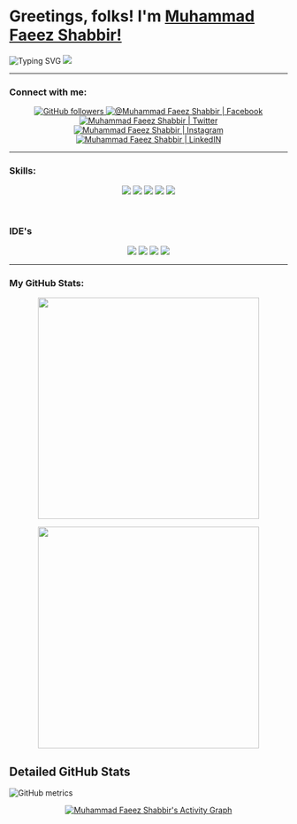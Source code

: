 # Greetings, folks! I'm [Muhammad Faeez Shabbir!](https://www.github.com/mfaeezshabbir)
<!-- <img src="https://raw.githubusercontent.com/MartinHeinz/MartinHeinz/master/wave.gif" width="30px">,  -->

![Typing SVG](https://readme-typing-svg.herokuapp.com?&color=%23F7F7F7&size=24&lines=Graduating+Software+Engineer;learning+New+Tech;Graphic+Designing+Is+My+Hobby)
![](https://komarev.com/ghpvc/?username=mfaeezshabbir&color=blue&label=Profile+Views)
<br/>

___
<h3 align="left">Connect with me:</h3>
<p align="center">
<a href="https://github.com/mfaeezshabbir?tab=followers" target="_blank" rel="noopener noreferrer">
  <img alt="GitHub followers" src="https://img.shields.io/github/followers/mfaeezshabbir?style=sfor-the-badge" alt="GitHub badge"/>
 </a>
<a href="https://www.facebook.com/mfaeezshabbir" target="_blank" rel="noopener noreferrer">
  <img  alt="@Muhammad Faeez Shabbir | Facebook" src="https://img.shields.io/badge/facebook-%231877F2.svg?&style=sfor-the-badge&logo=facebook&logoColor=white" />
 </a>
<a href="http://twitter.com/mfaeezshabbir" target="_blank" rel="noopener noreferrer">
  <img alt="Muhammad Faeez Shabbir | Twitter" src="https://img.shields.io/twitter/follow/mfaeezshabbir?label=Twitter&logo=twitter&style=sfor-the-badge" />
 </a>
<a href="https://www.instagram.com/mfaeezshabbir/" target="_blank" rel="noopener noreferrer">
  <img alt="Muhammad Faeez Shabbir | Instagram"  src="https://img.shields.io/badge/instagram-%23E4405F.svg?&style=sfor-the-badge&logo=instagram&logoColor=white" />
 </a>
<a href="https://www.linkedin.com/in/mfaeezshabbir/" target="_blank" rel="noopener noreferrer">
  <img alt="Muhammad Faeez Shabbir | LinkedIN"  src="https://img.shields.io/badge/linkedin-%230077B5.svg?&style=sfor-the-badge&logo=linkedin&logoColor=white" />
 </a>
</p>

___

<h3 align="left">Skills:</h3>
<p align="center">
<img src="https://img.shields.io/badge/Python-FFD43B?style=sfor-the-badge&logo=python&logoColor=blue">
<img src="https://img.shields.io/badge/JavaScript-323330?style=sfor-the-badge&logo=javascript&logoColor=F7DF1E">
<img src="https://img.shields.io/badge/C%2B%2B-00599C?style=sfor-the-badge&logo=c%2B%2B&logoColor=white">
<img src="https://img.shields.io/badge/HTML5-E34F26?style=sfor-the-badge&logo=html5&logoColor=white">
<img src="https://img.shields.io/badge/CSS3-1572B6?style=sfor-the-badge&logo=css3&logoColor=white">
</p> <br/>
<h3 align="left">IDE's</h3>
<p align="center">
<img src="https://img.shields.io/badge/Adobe%20Dreamweaver-072401?style=sfor-the-badge&logo=Adobe%20Dreamweaver&logoColor=34F400">
<img src="https://img.shields.io/badge/PyCharm-000000.svg?&style=sfor-the-badge&logo=PyCharm&logoColor=white">
<img src="https://img.shields.io/badge/Visual_Studio_Code-0078D4?style=sfor-the-badge&logo=visual%20studio%20code&logoColor=white">
<img src="https://img.shields.io/badge/sublime_text-%23575757.svg?&style=sfor-the-badge&logo=sublime-text&logoColor=important">
</p>

___
<h3 align="left">My GitHub Stats:</h3>

<p align="center">
  <img width="400px" src="https://github-readme-stats.vercel.app/api/top-langs/?username=mfaeezshabbir&hide=TeX&layout=compact&theme=tokyonight&hide_border=true&bg_color=1F222E" />
</p>

<p align="center">
  <img width="400px" src="https://github-readme-stats.vercel.app/api?username=mfaeezshabbir&show_icons=true&theme=tokyonight&hide_border=true&bg_color=1F222E" />
</p>
<h2 align="left">Detailed GitHub Stats </h2>

![GitHub metrics](https://metrics.lecoq.io/mfaeezshabbir)  

<!-- ![GitHub streak stats](https://github-readme-streak-stats.herokuapp.com/?user=mfaeezshabbir)   -->
<p align="center">
<a href="https://mfaeezshabbir.github.io/"><img alt="Muhammad Faeez Shabbir's Activity Graph" src="https://activity-graph.herokuapp.com/graph?username=mfaeezshabbir&bg_color=1F222E&color=ffffff&line=f08c2d&point=444040&area=true&hide_border=true" /></a> 
</p>
